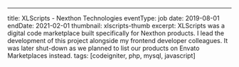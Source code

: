 ---
title: XLScripts - Nexthon Technologies
eventType: job
date: 2019-08-01
endDate: 2021-02-01
thumbnail: xlscripts-thumb
excerpt: XLScripts was a digital code marketplace built specifically for Nexthon products. I lead the development of this project alongside my frontend developer colleagues. It was later shut-down as we planned to list our products on Envato Marketplaces instead.
tags: [codeigniter, php, mysql, javascript]